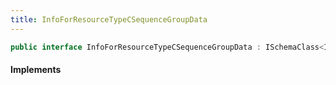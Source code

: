 ```yaml
---
title: InfoForResourceTypeCSequenceGroupData
---
```


```csharp
public interface InfoForResourceTypeCSequenceGroupData : ISchemaClass<InfoForResourceTypeCSequenceGroupData>, ISchemaField, ISchemaClass, INativeHandle
```

#### Implements

